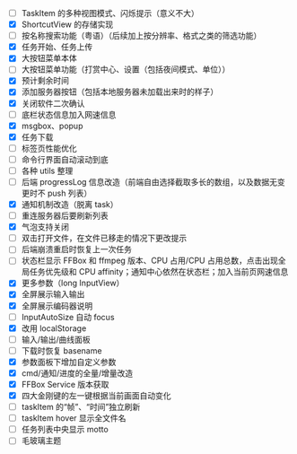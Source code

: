 - [ ] TaskItem 的多种视图模式、闪烁提示（意义不大）
- [x] ShortcutView 的存储实现
- [ ] 按名称搜索功能（粤语）（后续加上按分辨率、格式之类的筛选功能）
- [x] 任务开始、任务上传
- [x] 大按钮菜单本体
- [ ] 大按钮菜单功能（打赏中心、设置（包括夜间模式、单位））
- [x] 预计剩余时间
- [x] 添加服务器按钮（包括本地服务器未加载出来时的样子）
- [x] 关闭软件二次确认
- [ ] 底栏状态信息加入网速信息
- [x] msgbox、popup
- [x] 任务下载
- [ ] 标签页性能优化
- [ ] 命令行界面自动滚动到底
- [ ] 各种 utils 整理
- [ ] 后端 progressLog 信息改造（前端自由选择截取多长的数组，以及数据无变更时不 push 列表）
- [x] 通知机制改造（脱离 task）
- [ ] 重连服务器后要刷新列表
- [x] 气泡支持关闭
- [ ] 双击打开文件，在文件已移走的情况下更改提示
- [ ] 后端崩溃重启时恢复上一次任务
- [ ] 状态栏显示 FFBox 和 ffmpeg 版本、CPU 占用/CPU 占用总数，点击出现全局任务优先级和 CPU affinity；通知中心依然在状态栏；加入当前页网速信息
- [x] 更多参数（long InputView）
- [x] 全屏展示输入输出
- [x] 全屏展示编码器说明
- [ ] InputAutoSize 自动 focus
- [x] 改用 localStorage
- [ ] 输入/输出/曲线面板
- [ ] 下载时恢复 basename
- [x] 参数面板下增加自定义参数
- [x] cmd/通知/进度的全量/增量改造
- [x] FFBox Service 版本获取
- [x] 四大金刚键的左一键根据当前画面自动变化
- [ ] taskItem 的“帧”、“时间”独立刷新
- [ ] taskItem hover 显示全文件名
- [ ] 任务列表中央显示 motto
- [ ] 毛玻璃主题